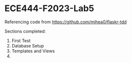 # ECE444-F2023-Lab5

Referencing code from https://github.com/mjhea0/flaskr-tdd

Sections completed:
1. First Test
2. Database Setup
3. Templates and Views
4. 
